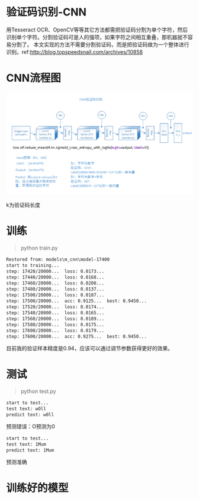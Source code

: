 # 验证码识别-CNN

用Tesseract OCR、OpenCV等等其它方法都需把验证码分割为单个字符，然后识别单个字符。分割验证码可是人的强项，如果字符之间相互重叠，那机器就不容易分割了。
本文实现的方法不需要分割验证码，而是把验证码做为一个整体进行识别。ref:http://blog.topspeedsnail.com/archives/10858

# CNN流程图

![](http://github.com/zoulala/OCR_deeplearning/raw/master/CNN/ocr_cnn.png)

k为验证码长度

# 训练

> python train.py

```
Restored from: models\m_cnn\model-17400
start to training...
step: 17420/20000...  loss: 0.0173... 
step: 17440/20000...  loss: 0.0168... 
step: 17460/20000...  loss: 0.0200... 
step: 17480/20000...  loss: 0.0137... 
step: 17500/20000...  loss: 0.0187... 
step: 17500/20000...  acc: 0.9125...  best: 0.9450... 
step: 17520/20000...  loss: 0.0174... 
step: 17540/20000...  loss: 0.0165... 
step: 17560/20000...  loss: 0.0189... 
step: 17580/20000...  loss: 0.0175... 
step: 17600/20000...  loss: 0.0179... 
step: 17600/20000...  acc: 0.9275...  best: 0.9450... 
```
目前我的验证样本精度是0.94，应该可以通过调节参数获得更好的效果。


# 测试
> python test.py


```
start to test...
test text: wOll
predict text: w0ll
```
预测错误：O预测为0

```
start to test...
test text: 1Mum
predict text: 1Mum
```
预测准确



# 训练好的模型